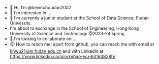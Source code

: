 - 👋 Hi, I’m @kevinchoudan2002
- 👀 I’m interested in ...
- 🌱 I’m currently a junior student at the School of Data Science, Fudan University.
- I'm about to exchange in the School of Engineering, Hong Kong University of Science and Technology @2023-24 spring.
- 💞️ I’m looking to collaborate on ...
- 📫 How to reach me: apart from github, you can reach me with email at khwu21@m.fudan.edu.cn and with LinkedIn at https://www.linkedin.com/in/kehao-wu-63164828b/

<!---
kevinchoudan2002/kevinchoudan2002 is a ✨ special ✨ repository because its `README.md` (this file) appears on your GitHub profile.
You can click the Preview link to take a look at your changes.
--->
